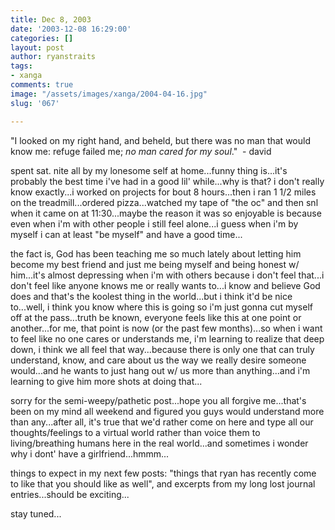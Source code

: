 ```yaml
---
title: Dec 8, 2003
date: '2003-12-08 16:29:00'
categories: []
layout: post
author: ryanstraits
tags:
- xanga
comments: true
image: "/assets/images/xanga/2004-04-16.jpg"
slug: '067'

---
```

"I looked on my right hand, and beheld, but there was no man that would know me: refuge failed me; <em>no man cared for my soul</em>."  - david

<!-- break -->

spent sat. nite all by my lonesome self at home...funny thing is...it's probably the best time i've had in a good lil' while...why is that? i don't really know exactly...i worked on projects for bout 8 hours...then i ran 1 1/2 miles on the treadmill...ordered pizza...watched my tape of "the oc" and then snl when it came on at 11:30...maybe the reason it was so enjoyable is because even when i'm with other people i still feel alone...i guess when i'm by myself i can at least "be myself" and have a good time...

the fact is, God has been teaching me so much lately about letting him become my best friend and just me being myself and being honest w/ him...it's almost depressing when i'm with others because i don't feel that...i don't feel like anyone knows me or really wants to...i know and believe God does and that's the koolest thing in the world...but i think it'd be nice to...well, i think you know where this is going so i'm just gonna cut myself off at the pass...truth be known, everyone feels like this at one point or another...for me, that point is now (or the past few months)...so when i want to feel like no one cares or understands me, i'm learning to realize that deep down, i think we all feel that way...because there is only one that can truly understand, know, and care about us the way we really desire someone would...and he wants to just hang out w/ us more than anything...and i'm learning to give him more shots at doing that...

sorry for the semi-weepy/pathetic post...hope you all forgive me...that's been on my mind all weekend and figured you guys would understand more than any...after all, it's true that we'd rather come on here and type all our thoughts/feelings to a virtual world rather than voice them to living/breathing humans here in the real world...and sometimes i wonder why i dont' have a girlfriend...hmmm...

things to expect in my next few posts: "things that ryan has recently come to like that you should like as well", and excerpts from my long lost journal entries...should be exciting...

stay tuned...
